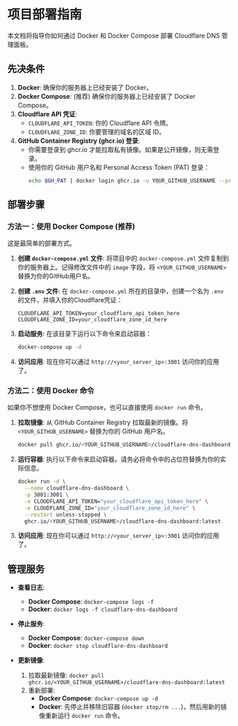 # 项目部署指南

本文档将指导你如何通过 Docker 和 Docker Compose 部署 Cloudflare DNS 管理面板。

## 先决条件

1.  **Docker**: 确保你的服务器上已经安装了 Docker。
2.  **Docker Compose**: (推荐) 确保你的服务器上已经安装了 Docker Compose。
3.  **Cloudflare API 凭证**:
    * `CLOUDFLARE_API_TOKEN`: 你的 Cloudflare API 令牌。
    * `CLOUDFLARE_ZONE_ID`: 你要管理的域名的区域 ID。
4.  **GitHub Container Registry (ghcr.io) 登录**:
    * 你需要登录到 ghcr.io 才能拉取私有镜像。如果是公开镜像，则无需登录。
    * 使用你的 GitHub 用户名和 Personal Access Token (PAT) 登录：
        ```bash
        echo $GH_PAT | docker login ghcr.io -u YOUR_GITHUB_USERNAME --password-stdin
        ```

## 部署步骤

### 方法一：使用 Docker Compose (推荐)

这是最简单的部署方式。

1.  **创建 `docker-compose.yml` 文件**:
    将项目中的 `docker-compose.yml` 文件复制到你的服务器上。记得修改文件中的 `image` 字段，将 `<YOUR_GITHUB_USERNAME>` 替换为你的GitHub用户名。

2.  **创建 `.env` 文件**:
    在 `docker-compose.yml` 所在的目录中，创建一个名为 `.env` 的文件，并填入你的Cloudflare凭证：
    ```
    CLOUDFLARE_API_TOKEN=your_cloudflare_api_token_here
    CLOUDFLARE_ZONE_ID=your_cloudflare_zone_id_here
    ```

3.  **启动服务**:
    在该目录下运行以下命令来启动容器：
    ```bash
    docker-compose up -d
    ```

4.  **访问应用**:
    现在你可以通过 `http://<your_server_ip>:3001` 访问你的应用了。

### 方法二：使用 Docker 命令

如果你不想使用 Docker Compose，也可以直接使用 `docker run` 命令。

1.  **拉取镜像**:
    从 GitHub Container Registry 拉取最新的镜像。将 `<YOUR_GITHUB_USERNAME>` 替换为你的 GitHub 用户名。
    ```bash
    docker pull ghcr.io/<YOUR_GITHUB_USERNAME>/cloudflare-dns-dashboard:latest
    ```

2.  **运行容器**:
    执行以下命令来启动容器。请务必将命令中的占位符替换为你的实际信息。

    ```bash
    docker run -d \
      --name cloudflare-dns-dashboard \
      -p 3001:3001 \
      -e CLOUDFLARE_API_TOKEN="your_cloudflare_api_token_here" \
      -e CLOUDFLARE_ZONE_ID="your_cloudflare_zone_id_here" \
      --restart unless-stopped \
      ghcr.io/<YOUR_GITHUB_USERNAME>/cloudflare-dns-dashboard:latest
    ```

3.  **访问应用**:
    现在你可以通过 `http://<your_server_ip>:3001` 访问你的应用了。

## 管理服务

* **查看日志**:
    * **Docker Compose**: `docker-compose logs -f`
    * **Docker**: `docker logs -f cloudflare-dns-dashboard`

* **停止服务**:
    * **Docker Compose**: `docker-compose down`
    * **Docker**: `docker stop cloudflare-dns-dashboard`

* **更新镜像**:
    1.  拉取最新镜像: `docker pull ghcr.io/<YOUR_GITHUB_USERNAME>/cloudflare-dns-dashboard:latest`
    2.  重新部署:
        * **Docker Compose**: `docker-compose up -d`
        * **Docker**: 先停止并移除旧容器 (`docker stop/rm ...`)，然后用新的镜像重新运行 `docker run` 命令。